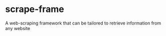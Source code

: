 # scrape-frame
A web-scraping framework that can be tailored to retrieve information from any website
